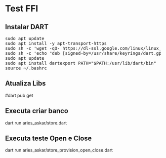 # Test FFI

## Instalar DART
<pre>
sudo apt update
sudo apt install -y apt-transport-https
sudo sh -c 'wget -qO- https://dl-ssl.google.com/linux/linux_signing_key.pub | gpg --dearmor > /usr/share/keyrings/dart.gpg'
sudo sh -c 'echo "deb [signed-by=/usr/share/keyrings/dart.gpg] https://storage.googleapis.com/download.dartlang.org/linux/debian stable main" > /etc/apt/sources.list.d/dart_stable.list'
sudo apt update
sudo apt install dartexport PATH="$PATH:/usr/lib/dart/bin"
source ~/.bashrc
</pre>
  
## Atualiza Libs
#dart pub get

## Executa criar banco
dart run aries_askar/store.dart

## Executa teste Open e Close
dart run aries_askar/store_provision_open_close.dart
